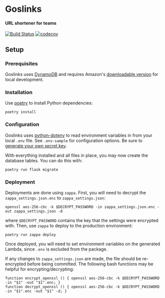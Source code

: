 # Goslinks
#### URL shortener for teams

[![Build Status](https://travis-ci.com/RevolutionTech/goslinks.svg?branch=master)](https://travis-ci.com/RevolutionTech/goslinks)
[![codecov](https://codecov.io/gh/RevolutionTech/goslinks/branch/master/graph/badge.svg)](https://codecov.io/gh/RevolutionTech/goslinks)

## Setup

### Prerequisites

Goslinks uses [DynamoDB](https://aws.amazon.com/dynamodb/) and requires Amazon's [downloadable version](https://docs.aws.amazon.com/amazondynamodb/latest/developerguide/DynamoDBLocal.DownloadingAndRunning.html) for local development.

### Installation

Use [poetry](https://github.com/sdispater/poetry) to install Python dependencies:

    poetry install

### Configuration

Goslinks uses [python-dotenv](https://github.com/theskumar/python-dotenv) to read environment variables in from your local `.env` file. See `.env-sample` for configuration options. Be sure to [generate your own secret key](http://flask.pocoo.org/docs/latest/config/#SECRET_KEY).

With everything installed and all files in place, you may now create the database tables. You can do this with:

    poetry run flask migrate

### Deployment

Deployments are done using `zappa`. First, you will need to decrypt the `zappa_settings.json.enc` to `zappa_settings.json`:

    openssl aes-256-cbc -k $DECRYPT_PASSWORD -in zappa_settings.json.enc -out zappa_settings.json -d

where `$DECRYPT_PASSWORD` contains the key that the settings were encrypted with. Then, use `zappa` to deploy to the production environment:

    poetry run zappa deploy

Once deployed, you will need to set environment variables on the generated Lambda, since `.env` is excluded from the package.

If any changes to `zappa_settings.json` are made, the file should be re-encrypted before being committed. The following bash functions may be helpful for encrypting/decrypting:

    function encrypt_openssl () { openssl aes-256-cbc -k $DECRYPT_PASSWORD -in "$1" -out "$1".enc; }
    function decrypt_openssl () { openssl aes-256-cbc -k $DECRYPT_PASSWORD -in "$1".enc -out "$1" -d; }
